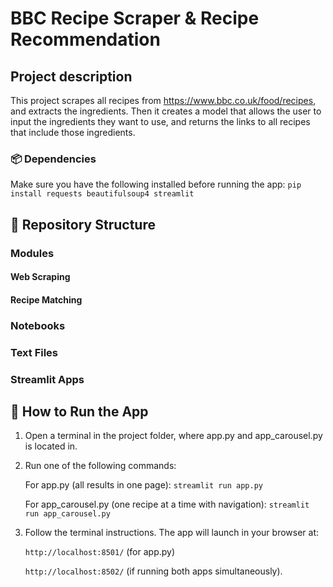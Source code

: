 # BBC Recipe Scraper & Recipe Recommendation

## Project description
This project scrapes all recipes from https://www.bbc.co.uk/food/recipes, and extracts the ingredients. Then it creates a model that allows the user to input the ingredients they want to use, and returns the links to all recipes that include those ingredients.

### 📦 Dependencies
Make sure you have the following installed before running the app:
```pip install requests beautifulsoup4 streamlit```

## 📁 Repository Structure
### Modules

#### Web Scraping

#### Recipe Matching

### Notebooks

### Text Files

### Streamlit Apps



## 🚀 How to Run the App
1. Open a terminal in the project folder, where app.py and app_carousel.py is located in.
2. Run one of the following commands:

   For app.py (all results in one page): ```streamlit run app.py```

   For app_carousel.py (one recipe at a time with navigation): ```streamlit run app_carousel.py```
4. Follow the terminal instructions. The app will launch in your browser at:

   ```http://localhost:8501/``` (for app.py)

   ```http://localhost:8502/``` (if running both apps simultaneously).

